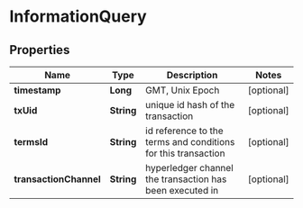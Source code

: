 
# InformationQuery

## Properties
Name | Type | Description | Notes
------------ | ------------- | ------------- | -------------
**timestamp** | **Long** | GMT, Unix Epoch |  [optional]
**txUid** | **String** | unique id hash of the transaction |  [optional]
**termsId** | **String** | id reference to the terms and conditions for this transaction |  [optional]
**transactionChannel** | **String** | hyperledger channel the transaction has been executed in |  [optional]



